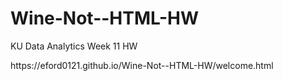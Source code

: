 # Wine-Not--HTML-HW
KU Data Analytics Week 11 HW
<p>https://eford0121.github.io/Wine-Not--HTML-HW/welcome.html</p>

